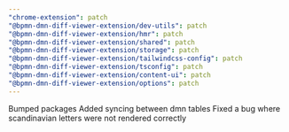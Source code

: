 ```yaml
---
"chrome-extension": patch
"@bpmn-dmn-diff-viewer-extension/dev-utils": patch
"@bpmn-dmn-diff-viewer-extension/hmr": patch
"@bpmn-dmn-diff-viewer-extension/shared": patch
"@bpmn-dmn-diff-viewer-extension/storage": patch
"@bpmn-dmn-diff-viewer-extension/tailwindcss-config": patch
"@bpmn-dmn-diff-viewer-extension/tsconfig": patch
"@bpmn-dmn-diff-viewer-extension/content-ui": patch
"@bpmn-dmn-diff-viewer-extension/options": patch
---
```


Bumped packages
Added syncing between dmn tables
Fixed a bug where scandinavian letters were not rendered correctly
